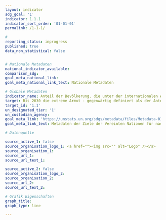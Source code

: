 ```yaml
---
layout: indicator
sdg_goal: '1'
indicator: 1.1.1
indicator_sort_order: '01-01-01'
permalink: /1-1-1/

#
reporting_status: inprogress
published: true
data_non_statistical: false


# Nationale Metadaten
national_indicator_available:
comparison_sdg:
goal_meta_national_link:
goal_meta_national_link_text: Nationale Metadaten

# Globale Metadaten
indicator_name: Anteil der Bevölkerung, die unter der internationalen Armutsgrenze lebt, nach Geschlecht, Alter, Erwerbsstatus und geographischer Lage (urban/rural)
target: Bis 2030 die extreme Armut - gegenwärtig definiert als der Anteil der Menschen, die mit weniger als 1,25 Dollar pro Tag auskommen müssen - für alle Menschen überall auf der Welt beseitigen
target_id: '1.1'
un_designated_tier: '1'
un_custodian_agency:
goal_meta_link: 'https://unstats.un.org/sdgs/metadata/files/Metadata-01-01-01a.pdf'
goal_meta_link_text: Metadaten der Ziele der Vereinten Nationen für nachhaltige Entwicklung

# Datenquelle

source_active_1: false
source_organisation_logo_1: <a href=""><img src="" alt="Logo" /></a>
source_organisation_1:
source_url_1:
source_url_text_1:

source_active_2: false
source_organisation_logo_2:
source_organisation_2:
source_url_2:
source_url_text_2:

# Grafik Eigenschaften
graph_title:
graph_type: line

---
```

